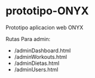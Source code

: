 # prototipo-ONYX
Prototipo aplicacion web ONYX

Rutas Para admin:
 - /adminDashboard.html
 - /adminWorkouts.html
 - /adminDietas.html
 - /adminUsers.html
